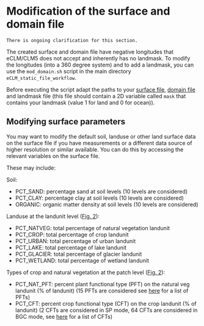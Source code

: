 # Modification of the surface and domain file

```{warning}
There is ongoing clarification for this section.
```

The created surface and domain file have negative longitudes that eCLM/CLM5 does not accept and inherently has no landmask. To modify the longitudes (into a 360 degree system) and to add a landmask, you can use the `mod_domain.sh` script in the main directory `eCLM_static_file_workflow`.

Before executing the script adapt the paths to your [surface file](https://hpscterrsys.github.io/eCLM/users_guide/case_creation/4_create_surface_file.md), [domain file](https://hpscterrsys.github.io/eCLM/users_guide/case_creation/4_create_domain_file.md) and landmask file (this file should contain a 2D variable called `mask` that contains your landmask (value 1 for land and 0 for ocean)).

## Modifying surface parameters

You may want to modify the default soil, landuse or other land surface data on the surface file if you have measurements or a different data source of higher resolution or similar available. 
You can do this by accessing the relevant variables on the surface file. 

These may include:

Soil:
- PCT_SAND: percentage sand at soil levels (10 levels are considered)
- PCT_CLAY: percentage clay at soil levels (10 levels are considered)
- ORGANIC: organic matter density at soil levels (10 levels are considered)

Landuse at the landunit level ([Fig. 2](https://hpscterrsys.github.io/eCLM/users_guide/introduction_to_eCLM/introduction.html#fig2)): 
- PCT_NATVEG: total percentage of natural vegetation landunit
- PCT_CROP: total percentage of crop landunit
- PCT_URBAN: total percentage of urban landunit
- PCT_LAKE: total percentage of lake landunit
- PCT_GLACIER: total percentage of glacier landunit
- PCT_WETLAND: total percentage of wetland landunit

Types of crop and natural vegetation at the patch level ([Fig. 2](https://hpscterrsys.github.io/eCLM/users_guide/introduction_to_eCLM/introduction.html#fig2)):

- PCT_NAT_PFT: percent plant functional type (PFT) on the natural veg landunit (% of landunit) (15 PFTs are considered see <a href="https://escomp.github.io/ctsm-docs/versions/release-clm5.0/html/tech_note/Ecosystem/CLM50_Tech_Note_Ecosystem.html#vegetation-composition" target="_blank">here</a> for a list of PFTs)
- PCT_CFT: percent crop functional type (CFT) on the crop landunit (% of landunit) (2 CFTs are considered in SP mode, 64 CFTs are considered in BGC mode, see <a href="https://escomp.github.io/ctsm-docs/versions/release-clm5.0/html/tech_note/Crop_Irrigation/CLM50_Tech_Note_Crop_Irrigation.html#crop-plant-functional-types" target="_blank">here</a> for a list of CFTs)